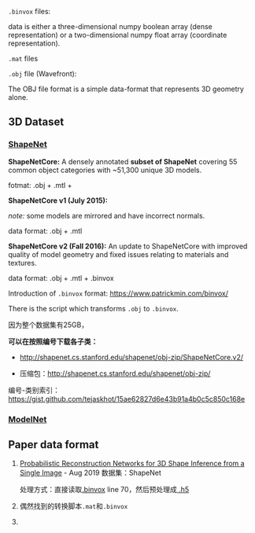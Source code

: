 `.binvox` files:

data is either a three-dimensional numpy boolean array (dense representation) or a two-dimensional numpy float array (coordinate representation).

`.mat` files

`.obj` file (Wavefront):

The OBJ file format is a simple data-format that represents 3D geometry alone.



## 3D Dataset

### [ShapeNet](https://www.shapenet.org/)

**ShapeNetCore:** A densely annotated **subset of ShapeNet** covering 55 common object categories with ~51,300 unique 3D models.

fotmat:  .obj + .mtl +

**ShapeNetCore v1 (July 2015):**

*note:* some models are mirrored and have incorrect normals.

data format: .obj + .mtl



**ShapeNetCore v2 (Fall 2016):** An update to ShapeNetCore with improved quality of model geometry and fixed issues relating to materials and textures.

data format:  .obj + .mtl  + .binvox

Introduction of `.binvox` format: https://www.patrickmin.com/binvox/

There is the script which transforms `.obj`  to `.binvox`.

因为整个数据集有25GB，

**可以在按照编号下载各子类：**

- http://shapenet.cs.stanford.edu/shapenet/obj-zip/ShapeNetCore.v2/

- 压缩包：http://shapenet.cs.stanford.edu/shapenet/obj-zip/

编号-类别索引：https://gist.github.com/tejaskhot/15ae62827d6e43b91a4b0c5c850c168e



### [ModelNet](https://modelnet.cs.princeton.edu/)



## Paper data format

1. [Probabilistic Reconstruction Networks for 3D Shape Inference from a Single Image](https://arxiv.org/pdf/1908.07475v1.pdf) - Aug 2019
   数据集：ShapeNet

   处理方式：直接读取[.binvox](https://github.com/Regenerator/prns/blob/master/process_ShapeNetAll.py) line 70，然后预处理成[ .h5 ](https://github.com/Regenerator/prns/blob/master/process_ShapeNetAll.py)

2. 偶然找到的转换脚本`.mat`和`.binvox`

3. 





